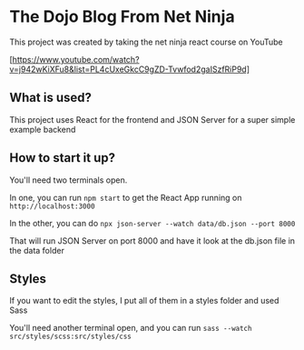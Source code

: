 # The Dojo Blog From Net Ninja

This project was created by taking the net ninja react course on YouTube 

[https://www.youtube.com/watch?v=j942wKiXFu8&list=PL4cUxeGkcC9gZD-Tvwfod2gaISzfRiP9d]

## What is used? 

This project uses React for the frontend and JSON Server for a super simple example backend

## How to start it up? 

You'll need two terminals open. 

In one, you can run `npm start` to get the React App running on `http://localhost:3000`

In the other, you can do `npx json-server --watch data/db.json --port 8000`

That will run JSON Server on port 8000 and have it look at the db.json file in the data folder

## Styles

If you want to edit the styles, I put all of them in a styles folder and used Sass

You'll need another terminal open, and you can run `sass --watch src/styles/scss:src/styles/css`